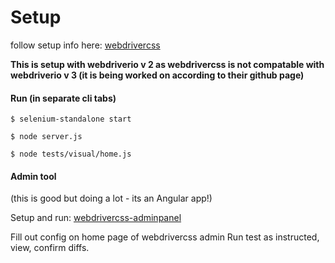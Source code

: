 # Setup

follow setup info here:
 [webdrivercss](https://github.com/webdriverio/webdrivercss)


**This is setup with webdriverio v 2 as webdrivercss is not compatable with webdriverio v 3 (it is being worked on according to their github page)**


#### Run (in separate cli tabs)

```
$ selenium-standalone start
```

```
$ node server.js
```

```
$ node tests/visual/home.js
```

#### Admin tool

(this is good but doing a lot - its an Angular app!)

Setup and run:
[webdrivercss-adminpanel](https://github.com/webdriverio/webdrivercss-adminpanel)

Fill out config on  home page of webdrivercss admin
Run test as instructed, view, confirm diffs.


